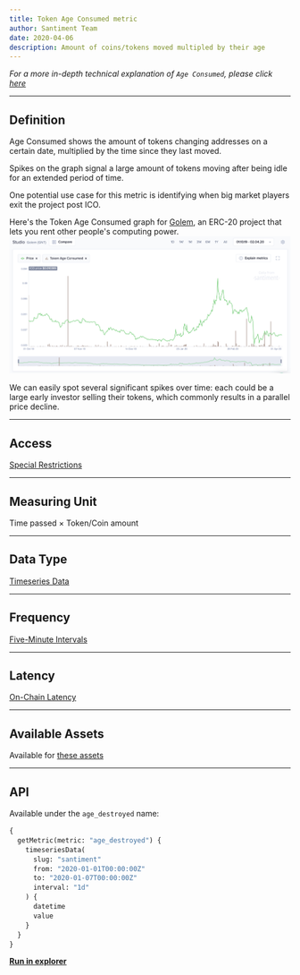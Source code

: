```yaml
---
title: Token Age Consumed metric
author: Santiment Team
date: 2020-04-06
description: Amount of coins/tokens moved multipled by their age
---
```


_For a more in-depth technical explanation of `Age Consumed`, please click_
[_here_](/metrics/age-consumed/age-consumed-technical)

---

## Definition

Age Consumed shows the amount of tokens changing addresses on a certain date,
multiplied by the time since they last moved.

Spikes on the graph signal a large amount of tokens moving after being idle for
an extended period of time.

One potential use case for this metric is identifying when big market players
exit the project post ICO.

Here's the Token Age Consumed graph for [Golem](https://golem.network/), an
ERC-20 project that lets you rent other people's computing power.
![golem-age-consumed](golem-age-consumed.png)

We can easily spot several significant spikes over time: each could be a large
early investor selling their tokens, which commonly results in a parallel price
decline.

---

## Access

[Special Restrictions](/products-and-plans/access-plans/special-restrictions#age-consumed-metrics)

---

## Measuring Unit

Time passed × Token/Coin amount

---

## Data Type

[Timeseries Data](/metrics/details/data-type#timeseries-data)

---

## Frequency

[Five-Minute Intervals](/metrics/details/frequency#five-minute-frequency)

---

## Latency

[On-Chain Latency](/metrics/details/latency#on-chain-latency)

---

## Available Assets

Available for [these
assets](<https://api.santiment.net/graphiql?variables=&query=%7B%0A%20%20getMetric(metric%3A%20%22age_destroyed%22)%20%7B%0A%20%20%20%20metadata%20%7B%0A%20%20%20%20%20%20availableSlugs%0A%20%20%20%20%7D%0A%20%20%7D%0A%7D%0A>)

---

## API

Available under the `age_destroyed` name:

```graphql
{
  getMetric(metric: "age_destroyed") {
    timeseriesData(
      slug: "santiment"
      from: "2020-01-01T00:00:00Z"
      to: "2020-01-07T00:00:00Z"
      interval: "1d"
    ) {
      datetime
      value
    }
  }
}
```

[**Run in
explorer**](<https://api.santiment.net/graphiql?query=%7B%0A%20%20getMetric(metric%3A%20%22age_destroyed%22)%20%7B%0A%20%20%20%20timeseriesData(%0A%20%20%20%20%20%20slug%3A%20%22santiment%22%0A%20%20%20%20%20%20from%3A%20%222020-01-01T00%3A00%3A00Z%22%0A%20%20%20%20%20%20to%3A%20%222020-01-07T00%3A00%3A00Z%22%0A%20%20%20%20%20%20interval%3A%20%221d%22)%20%7B%0A%20%20%20%20%20%20%20%20datetime%0A%20%20%20%20%20%20%20%20value%0A%20%20%20%20%7D%0A%20%20%7D%0A%7D%0A>)
